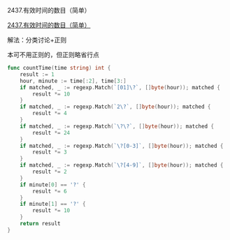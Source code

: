 2437.有效时间的数目（简单）

[2437.有效时间的数目（简单）](https://leetcode.cn/problems/number-of-valid-clock-times/)



解法：分类讨论+正则

本可不用正则的，但正则略省行点

```go
func countTime(time string) int {
	result := 1
	hour, minute := time[:2], time[3:]
	if matched, _ := regexp.Match(`[01]\?`, []byte(hour)); matched {
		result *= 10
	}
	if matched, _ := regexp.Match(`2\?`, []byte(hour)); matched {
		result *= 4
	}
	if matched, _ := regexp.Match(`\?\?`, []byte(hour)); matched {
		result *= 24
	}
	if matched, _ := regexp.Match(`\?[0-3]`, []byte(hour)); matched {
		result *= 3
	}
	if matched, _ := regexp.Match(`\?[4-9]`, []byte(hour)); matched {
		result *= 2
	}
	if minute[0] == '?' {
		result *= 6
	}
	if minute[1] == '?' {
		result *= 10
	}
	return result
}
```


